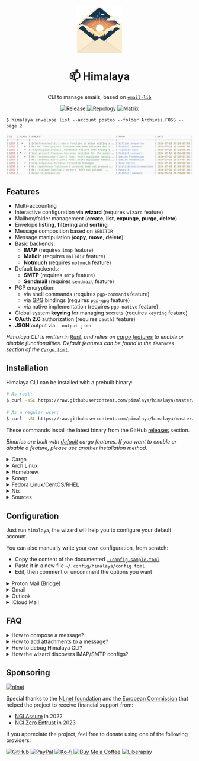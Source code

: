 <div align="center">
  <img src="./logo.svg" alt="Logo" width="128" height="128" />
  <h1>📫 Himalaya</h1>
  <p>CLI to manage emails, based on <a href="https://crates.io/crates/email-lib"><code>email-lib</code></a></p>
  <p>
    <a href="https://github.com/pimalaya/himalaya/releases/latest"><img alt="Release" src="https://img.shields.io/github/v/release/pimalaya/himalaya?color=success"/></a>
	<a href="https://repology.org/project/himalaya/versions"><img alt="Repology" src="https://img.shields.io/repology/repositories/himalaya?color=success"></a>
    <a href="https://matrix.to/#/#pimalaya:matrix.org"><img alt="Matrix" src="https://img.shields.io/matrix/pimalaya:matrix.org?color=success&label=chat"/></a>
  </p>
</div>

```
$ himalaya envelope list --account posteo --folder Archives.FOSS --page 2
```

![screenshot](./screenshot.jpeg)

## Features

- Multi-accounting
- Interactive configuration via **wizard** (requires `wizard` feature)
- Mailbox/folder management (**create**, **list**, **expunge**, **purge**, **delete**)
- Envelope **listing**, **filtering** and **sorting**
- Message composition based on `$EDITOR`
- Message manipulation (**copy**, **move**, **delete**)
- Basic backends:
  - **IMAP** (requires `imap` feature)
  - **Maildir** (requires `maildir` feature)
  - **Notmuch** (requires `notmuch` feature)
- Default backends:
  - **SMTP** (requires `smtp` feature)
  - **Sendmail** (requires `sendmail` feature)
- PGP encryption:
  - via shell commands (requires `pgp-commands` feature)
  - via [GPG](https://www.gnupg.org/) bindings (requires `pgp-gpg` feature)
  - via native implementation (requires `pgp-native` feature)
- Global system **keyring** for managing secrets (requires `keyring` feature)
- **OAuth 2.0** authorization (requires `oauth2` feature)
- **JSON** output via `--output json`

*Himalaya CLI is written in [Rust](https://www.rust-lang.org/), and relies on [cargo features](https://doc.rust-lang.org/cargo/reference/features.html) to enable or disable functionalities. Default features can be found in the `features` section of the [`Cargo.toml`](https://github.com/pimalaya/himalaya/blob/master/Cargo.toml#L18).*

## Installation

Himalaya CLI can be installed with a prebuilt binary:

```bash
# As root:
$ curl -sSL https://raw.githubusercontent.com/pimalaya/himalaya/master/install.sh | sudo sh

# As a regular user:
$ curl -sSL https://raw.githubusercontent.com/pimalaya/himalaya/master/install.sh | PREFIX=~/.local sh
```

These commands install the latest binary from the GitHub [releases](https://github.com/pimalaya/himalaya/releases) section.

*Binaries are built with [default](https://github.com/pimalaya/himalaya/blob/master/Cargo.toml#L18) cargo features. If you want to enable or disable a feature, please use another installation method.*

<details>
  <summary>Cargo</summary>

  Himalaya CLI can be installed with [cargo](https://doc.rust-lang.org/cargo/):

  ```bash
  $ cargo install himalaya

  # With only IMAP support:
  $ cargo install himalaya --no-default-features --features imap
  ```

  You can also use the git repository for a more up-to-date (but less stable) version:

  ```bash
  $ cargo install --git https://github.com/pimalaya/himalaya.git himalaya
  ```
</details>

<details>
  <summary>Arch Linux</summary>

  Himalaya CLI can be installed on [Arch Linux](https://archlinux.org/) with either the community repository:

  ```bash
  $ pacman -S himalaya
  ```

  or the [user repository](https://aur.archlinux.org/):

  ```bash
  $ git clone https://aur.archlinux.org/himalaya-git.git
  $ cd himalaya-git
  $ makepkg -isc
  ```

  If you use [yay](https://github.com/Jguer/yay), it is even simplier:

  ```bash
  $ yay -S himalaya-git
  ```

</details>

<details>
  <summary>Homebrew</summary>

  Himalaya CLI can be installed with [Homebrew](https://brew.sh/):

  ```bash
  $ brew install himalaya
  ```

</details>

<details>
  <summary>Scoop</summary>

  Himalaya CLI can be installed with [Scoop](https://scoop.sh/):

  ```bash
  $ scoop install himalaya
  ```

</details>

<details>
  <summary>Fedora Linux/CentOS/RHEL</summary>

  Himalaya CLI can be installed on [Fedora Linux](https://fedoraproject.org/)/CentOS/RHEL via [COPR](https://copr.fedorainfracloud.org/coprs/atim/himalaya/) repo:

  ```bash
  $ dnf copr enable atim/himalaya
  $ dnf install himalaya
  ```

</details>

<details>
  <summary>Nix</summary>

  Himalaya CLI can be installed with [Nix](https://serokell.io/blog/what-is-nix):

  ```bash
  $ nix-env -i himalaya
  ```

  You can also use the git repository for a more up-to-date (but less stable) version:

  ```bash
  $ nix-env -if https://github.com/pimalaya/himalaya/archive/master.tar.gz

  # or, from within the source tree checkout
  $ nix-env -if .
  ```

  If you have the [Flakes](https://nixos.wiki/wiki/Flakes) feature enabled:

  ```bash
  $ nix profile install himalaya

  # or, from within the source tree checkout
  $ nix profile install

  # you can also run Himalaya directly without installing it:
  $ nix run himalaya
  ```
</details>

<details>
  <summary>Sources</summary>

  Himalaya CLI can be installed from sources.

  First you need to install the Rust development environment (see the [rust installation documentation](https://doc.rust-lang.org/cargo/getting-started/installation.html)):

  ```bash
  $ curl https://sh.rustup.rs -sSf | sh
  ```

  Then, you need to clone the repository and install dependencies:

  ```bash
  $ git clone https://github.com/pimalaya/himalaya.git
  $ cd himalaya
  $ cargo check
  ```

  Now, you can build Himalaya:

  ```bash
  $ cargo build --release
  ```

  *Binaries are available under the `target/release` folder.*
</details>

## Configuration

Just run `himalaya`, the wizard will help you to configure your default account.

You can also manually write your own configuration, from scratch:

- Copy the content of the documented [`./config.sample.toml`](./config.sample.toml)
- Paste it in a new file `~/.config/himalaya/config.toml`
- Edit, then comment or uncomment the options you want

<details>
  <summary>Proton Mail (Bridge)</summary>

  When using Proton Bridge, emails are synchronized locally and exposed via a local IMAP/SMTP server. This implies 2 things:

  - Id order may be reversed or shuffled, but envelopes will still be sorted by date.
  - SSL/TLS needs to be deactivated manually.
  - The password to use is the one generated by Proton Bridge, not the one from your Proton Mail account.

  ```toml
  [accounts.proton]
  email = "example@proton.me"

  backend = "imap"
  imap.host = "127.0.0.1"
  imap.port = 1143
  imap.encryption = false
  imap.login = "example@proton.me"
  imap.passwd.raw = "<bridge-imap-p@ssw0rd>"

  message.send.backend = "smtp"
  smtp.host = "127.0.0.1"
  smtp.port = 1025
  smtp.encryption = false
  smtp.login = "example@proton.me"
  smtp.passwd.raw = "<bridge-smtp-p@ssw0rd>"
  ```

  Keeping your password inside the configuration file is good for testing purpose, but it is not safe. You have 2 better alternatives:

  - Save your password in any password manager that can be queried via the CLI:

    ```toml
    imap.passwd.cmd = "pass show proton"
    ```

  - Use the global keyring of your system (requires the `keyring` cargo feature):

    ```toml
    imap.passwd.keyring = "proton-example"
    ```

    Running `himalaya configure -a proton` will ask for your IMAP password, just paste the one generated previously.
</details>

<details>
  <summary>Gmail</summary>

  Google passwords cannot be used directly. There is two ways to authenticate yourself:

  ### Using [App Passwords](https://support.google.com/mail/answer/185833)

  This option is the simplest and the fastest. First, be sure that:

  - IMAP is enabled
  - Two-step authentication is enabled
  - Less secure app access is enabled

  First create a [dedicated password](https://myaccount.google.com/apppasswords) for Himalaya.

  ```toml
  [accounts.gmail]
  email = "example@gmail.com"

  folder.alias.inbox = "INBOX"
  folder.alias.sent = "[Gmail]/Sent Mail"
  folder.alias.drafts = "[Gmail]/Drafts"
  folder.alias.trash = "[Gmail]/Trash"

  backend = "imap"
  imap.host = "imap.gmail.com"
  imap.port = 993
  imap.login = "example@gmail.com"
  imap.passwd.cmd = "pass show gmail"

  message.send.backend = "smtp"
  smtp.host = "smtp.gmail.com"
  smtp.port = 465
  smtp.login = "example@gmail.com"
  smtp.passwd.cmd = "pass show gmail"
  ```

  Keeping your password inside the configuration file is good for testing purpose, but it is not safe. You have 2 better alternatives:

  - Save your password in any password manager that can be queried via the CLI:

    ```toml
    imap.passwd.cmd = "pass show gmail"
    ```

  - Use the global keyring of your system (requires the `keyring` cargo feature):

    ```toml
    imap.passwd.keyring = "gmail-example"
    ```

    Running `himalaya configure -a gmail` will ask for your IMAP password, just paste the one generated previously.

  ### Using OAuth 2.0

  This option is the most secure but the hardest to configure. It requires the `oauth2` and `keyring` cargo features.

  First, you need to get your OAuth 2.0 credentials by following [this guide](https://developers.google.com/identity/protocols/oauth2#1.-obtain-oauth-2.0-credentials-from-the-dynamic_data.setvar.console_name-.). Once you get your client id and your client secret, you can configure your Himalaya account this way:

  ```toml
  [accounts.gmail]
  email = "example@gmail.com"

  folder.alias.inbox = "INBOX"
  folder.alias.sent = "[Gmail]/Sent Mail"
  folder.alias.drafts = "[Gmail]/Drafts"
  folder.alias.trash = "[Gmail]/Trash"

  backend = "imap"
  imap.host = "imap.gmail.com"
  imap.port = 993
  imap.login = "example@gmail.com"
  imap.oauth2.client-id = "<imap-client-id>"
  imap.oauth2.auth-url = "https://accounts.google.com/o/oauth2/v2/auth"
  imap.oauth2.token-url = "https://www.googleapis.com/oauth2/v3/token"
  imap.oauth2.pkce = true
  imap.oauth2.scope = "https://mail.google.com/"

  message.send.backend = "smtp"
  smtp.host = "smtp.gmail.com"
  smtp.port = 465
  smtp.login = "example@gmail.com"
  smtp.oauth2.client-id = "<smtp-client-id>"
  smtp.oauth2.auth-url = "https://accounts.google.com/o/oauth2/v2/auth"
  smtp.oauth2.token-url = "https://www.googleapis.com/oauth2/v3/token"
  smtp.oauth2.pkce = true
  smtp.oauth2.scope = "https://mail.google.com/"

  # If you want your SMTP to share the same client id (and so the same access token)
  # as your IMAP config, you can add the following:
  #
  # imap.oauth2.client-id = "<client-id>"
  # imap.oauth2.client-secret.keyring = "gmail-oauth2-client-secret"
  # imap.oauth2.access-token.keyring = "gmail-oauth2-access-token"
  # imap.oauth2.refresh-token.keyring = "gmail-oauth2-refresh-token"
  #
  # imap.oauth2.client-id = "<client-id>"
  # imap.oauth2.client-secret.keyring = "gmail-oauth2-client-secret"
  # imap.oauth2.access-token.keyring = "gmail-oauth2-access-token"
  # smtp.oauth2.refresh-token.keyring = "gmail-oauth2-refresh-token"
  ```

  Running `himalaya configure -a gmail` will complete your OAuth 2.0 setup and ask for your client secret.
</details>

<details>
  <summary>Outlook</summary>

  ```toml
  [accounts.outlook]
  email = "example@outlook.com"

  backend = "imap"
  imap.host = "outlook.office365.com"
  imap.port = 993
  imap.login = "example@outlook.com"
  imap.passwd.cmd = "pass show outlook"

  message.send.backend = "smtp"
  smtp.host = "smtp.mail.outlook.com"
  smtp.port = 587
  smtp.encryption = "start-tls"
  smtp.login = "example@outlook.com"
  smtp.passwd.cmd = "pass show outlook"
  ```

  ### Using OAuth 2.0

  This option is the most secure but the hardest to configure. First, you need to get your OAuth 2.0 credentials by following [this guide](https://learn.microsoft.com/en-us/exchange/client-developer/legacy-protocols/how-to-authenticate-an-imap-pop-smtp-application-by-using-oauth). Once you get your client id and your client secret, you can configure your Himalaya account this way:

  ```toml
  [accounts.outlook]
  email = "example@outlook.com"

  backend = "imap"
  imap.host = "outlook.office365.com"
  imap.port = 993
  imap.login = "example@outlook.com"
  imap.oauth2.client-id = "<imap-client-id>"
  imap.oauth2.auth-url = "https://login.microsoftonline.com/common/oauth2/v2.0/authorize"
  imap.oauth2.token-url = "https://login.microsoftonline.com/common/oauth2/v2.0/token"
  imap.oauth2.pkce = true
  imap.oauth2.scope = "https://outlook.office.com/IMAP.AccessAsUser.All"

  message.send.backend = "smtp"
  smtp.host = "smtp.mail.outlook.com"
  smtp.port = 587
  smtp.starttls = true
  smtp.login = "example@outlook.com"
  smtp.oauth2.client-id = "<smtp-client-id>"
  smtp.oauth2.auth-url = "https://login.microsoftonline.com/common/oauth2/v2.0/authorize"
  smtp.oauth2.token-url = "https://login.microsoftonline.com/common/oauth2/v2.0/token"
  smtp.oauth2.pkce = true
  smtp.oauth2.scope = "https://outlook.office.com/SMTP.Send"

  # If you want your SMTP to share the same client id (and so the same access token)
  # as your IMAP config, you can add the following:
  #
  # imap.oauth2.client-id = "<client-id>"
  # imap.oauth2.client-secret.keyring = "outlook-oauth2-client-secret"
  # imap.oauth2.access-token.keyring = "outlook-oauth2-access-token"
  # imap.oauth2.refresh-token.keyring = "outlook-oauth2-refresh-token"
  #
  # imap.oauth2.client-id = "<client-id>"
  # imap.oauth2.client-secret.keyring = "outlook-oauth2-client-secret"
  # imap.oauth2.access-token.keyring = "outlook-oauth2-access-token"
  # smtp.oauth2.refresh-token.keyring = "outlook-oauth2-refresh-token"
  ```

  Running `himalaya configure -a outlook` will complete your OAuth 2.0 setup and ask for your client secret.
</details>

<details>
  <summary>iCloud Mail</summary>

  From the [iCloud Mail](https://support.apple.com/en-us/HT202304) support page:

  - IMAP port = `993`.
  - IMAP login = name of your iCloud Mail email address (for example, `johnappleseed`, not `johnappleseed@icloud.com`)
  - SMTP port = `587` with `STARTTLS`
  - SMTP login = full iCloud Mail email address (for example, `johnappleseed@icloud.com`, not `johnappleseed`)

  ```toml
  [accounts.icloud]
  email = "johnappleseed@icloud.com"

  backend = "imap"
  imap.host = "imap.mail.me.com"
  imap.port = 993
  imap.login = "johnappleseed"
  imap.passwd.cmd = "pass show icloud"

  message.send.backend = "smtp"
  smtp.host = "smtp.mail.me.com"
  smtp.port = 587
  smtp.encryption = "start-tls"
  smtp.login = "johnappleseed@icloud.com"
  smtp.passwd.cmd = "pass show icloud"
  ```
</details>

## FAQ

<details>
  <summary>How to compose a message?</summary>

  An email message is a list of **headers** (`key: val`) followed by a **body**. They form together a template:

  ```eml
  Header: value
  Header: value
  Header: value

  Body
  ```

  ***Headers and body must be separated by an empty line.***

  ### Headers

  Here a non-exhaustive list of valid email message template headers:

  - `Message-ID`: represents the message identifier (you usually do not need to set up it manually)
  - `In-Reply-To`: represents the identifier of the replied message
  - `Date`: represents the date of the message
  - `Subject`: represents the subject of the message
  - `From`: represents the address of the sender
  - `To`: represents the addresses of the receivers
  - `Reply-To`: represents the address the receiver should reply to instead of the `From` header
  - `Cc`: represents the addresses of the other receivers (carbon copy)
  - `Bcc`: represents the addresses of the other hidden receivers (blind carbon copy)
    
  An address can be:

  - a single email address `user@domain`
  - a named address `Name <user@domain>`
  - a quoted named address `"Name" <user@domain>`

  Multiple address are separated by a coma `,`: `user@domain, Name <user@domain>, "Name" <user@domain>`.

  ### Body

  Email message template body can be written in plain text. The result will be compiled into a single `text/plain` MIME part:

  ```eml
  From: alice@localhost
  To: Bob <bob@localhost>
  Subject: Hello from Himalaya

  Hello, world!
  ```

  Email message template body can also be written in MML (MIME Meta Language).

  A raw email message is structured according to the [MIME](https://www.rfc-editor.org/rfc/rfc2045) standard. But it is not so user-friendly to use. Here comes MML: it simplifies the way email message body are structured. Thanks to its simple XML-based syntax, you can easily add multiple parts, attach a binary file, or attach inline image to your body.

  For example, this MML template:

  ```eml
  From: alice@localhost
  To: bob@localhost
  Subject: MML simple

  <#multipart type=alternative>
  This is a plain text part.
  <#part type=text/enriched>
  <center>This is a centered enriched part</center>
  <#/multipart>
  ```

  is compiled into this valid (and way more verbose) MIME Message:

  ```eml
  Subject: MML simple
  To: bob@localhost
  From: alice@localhost
  MIME-Version: 1.0
  Date: Tue, 29 Nov 2022 13:07:01 +0000
  Content-Type: multipart/alternative;
   boundary="4CV1Cnp7mXkDyvb55i77DcNSkKzB8HJzaIT84qZe"

  --4CV1Cnp7mXkDyvb55i77DcNSkKzB8HJzaIT84qZe
  Content-Type: text/plain; charset=utf-8
  Content-Transfer-Encoding: 7bit

  This is a plain text part.
  --4CV1Cnp7mXkDyvb55i77DcNSkKzB8HJzaIT84qZe
  Content-Type: text/enriched
  Content-Transfer-Encoding: 7bit

  <center>This is a centered enriched part</center>
  --4CV1Cnp7mXkDyvb55i77DcNSkKzB8HJzaIT84qZe--
  ```

  *See more examples at [pimalaya/core/mml](https://github.com/pimalaya/core/tree/master/mml/examples).*
</details>

<details>
  <summary>How to add attachments to a message?</summary>

  *Read first about the FAQ: How to compose a message?*.

  ```eml
  From: alice@localhost
  To: bob@localhost
  Subject: How to attach stuff

  Regular binary attachment:
  <#part filename=/path/to/file.pdf><#/part>

  Custom file name:
  <#part filename=/path/to/file.pdf name=custom.pdf><#/part>

  Inline image:
  <#part disposition=inline filename=/path/to/image.png><#/part>
  ```

  *See more examples at [pimalaya/core/mml](https://github.com/pimalaya/core/tree/master/mml/examples).*
</details>

<details>
  <summary>How to debug Himalaya CLI?</summary>

  The simplest way is to use `--debug` and `--trace` arguments.

  The advanced way is based on environment variables:

  - `RUST_LOG=<level>`: determines the log level filter, can be one of `off`, `error`, `warn`, `info`, `debug` and `trace`.
  - `RUST_SPANTRACE=1`: enables the spantrace (a span represent periods of time in which a program was executing in a particular context).
  - `RUST_BACKTRACE=1`: enables the error backtrace.
  - `RUST_BACKTRACE=full`: enables the full error backtrace, which include source lines where the error originated from.

  Logs are written to the `stderr`, which means that you can redirect them easily to a file:

  ```
  RUST_LOG=debug himalaya 2>/tmp/himalaya.log
  ```
</details>

<details>
  <summary>How the wizard discovers IMAP/SMTP configs?</summary>

  All the lookup mechanisms use the email address domain as base for the lookup. It is heavily inspired from the Thunderbird [Autoconfiguration](https://udn.realityripple.com/docs/Mozilla/Thunderbird/Autoconfiguration) protocol. For example, for the email address `test@example.com`, the lookup is performed as (in this order):

  1. check for `autoconfig.example.com`
  2. look up of `example.com` in the ISPDB (the Thunderbird central database)
  3. look up `MX example.com` in DNS, and for `mx1.mail.hoster.com`, look up `hoster.com` in the ISPDB
  4. look up `SRV example.com` in DNS
  5. try to guess (`imap.example.com`, `smtp.example.com`…)
</details>

## Sponsoring

[![nlnet](https://nlnet.nl/logo/banner-160x60.png)](https://nlnet.nl/project/Himalaya/index.html)

Special thanks to the [NLnet foundation](https://nlnet.nl/project/Himalaya/index.html) and the [European Commission](https://www.ngi.eu/) that helped the project to receive financial support from:

- [NGI Assure](https://nlnet.nl/assure/) in 2022
- [NGI Zero Entrust](https://nlnet.nl/entrust/) in 2023

If you appreciate the project, feel free to donate using one of the following providers:

[![GitHub](https://img.shields.io/badge/-GitHub%20Sponsors-fafbfc?logo=GitHub%20Sponsors)](https://github.com/sponsors/soywod)
[![PayPal](https://img.shields.io/badge/-PayPal-0079c1?logo=PayPal&logoColor=ffffff)](https://www.paypal.com/paypalme/soywod)
[![Ko-fi](https://img.shields.io/badge/-Ko--fi-ff5e5a?logo=Ko-fi&logoColor=ffffff)](https://ko-fi.com/soywod)
[![Buy Me a Coffee](https://img.shields.io/badge/-Buy%20Me%20a%20Coffee-ffdd00?logo=Buy%20Me%20A%20Coffee&logoColor=000000)](https://www.buymeacoffee.com/soywod)
[![Liberapay](https://img.shields.io/badge/-Liberapay-f6c915?logo=Liberapay&logoColor=222222)](https://liberapay.com/soywod)
